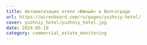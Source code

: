 ```yaml
---
title: Автоматизация отеля «Южный» в Волгограде
url: https://wirenboard.com/ru/pages/yuzhniy-hotel/
cover: yuzhniy_hotel/yuzhniy_hotel.jpg
date: 2024-05-10
category: commercial_estate_monitoring
---
```

